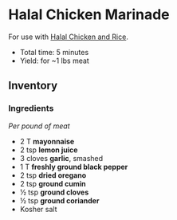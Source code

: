 # Halal Chicken Marinade

For use with [Halal Chicken and Rice](../halal-chicken-and-rice).

- Total time: 5 minutes
- Yield: for ~1 lbs meat

## Inventory

### Ingredients

_Per pound of meat_

- 2 T **mayonnaise**
- 2 tsp **lemon juice**
- 3 cloves **garlic**, smashed
- 1 T **freshly ground black pepper**
- 2 tsp **dried oregano**
- 2 tsp **ground cumin**
- ½ tsp **ground cloves**
- ½ tsp **ground coriander**
- Kosher salt
